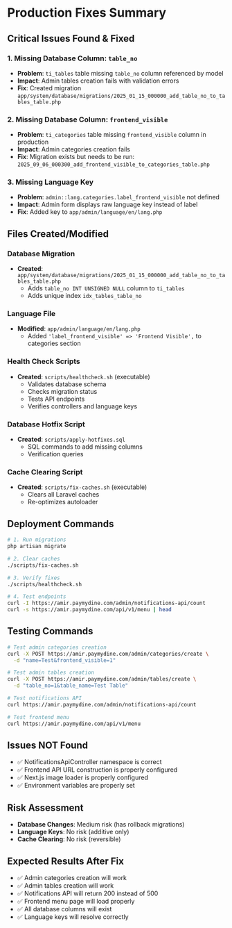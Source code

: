 # Production Fixes Summary

## Critical Issues Found & Fixed

### 1. Missing Database Column: `table_no`
- **Problem**: `ti_tables` table missing `table_no` column referenced by model
- **Impact**: Admin tables creation fails with validation errors
- **Fix**: Created migration `app/system/database/migrations/2025_01_15_000000_add_table_no_to_tables_table.php`

### 2. Missing Database Column: `frontend_visible` 
- **Problem**: `ti_categories` table missing `frontend_visible` column in production
- **Impact**: Admin categories creation fails
- **Fix**: Migration exists but needs to be run: `2025_09_06_000300_add_frontend_visible_to_categories_table.php`

### 3. Missing Language Key
- **Problem**: `admin::lang.categories.label_frontend_visible` not defined
- **Impact**: Admin form displays raw language key instead of label
- **Fix**: Added key to `app/admin/language/en/lang.php`

## Files Created/Modified

### Database Migration
- **Created**: `app/system/database/migrations/2025_01_15_000000_add_table_no_to_tables_table.php`
  - Adds `table_no INT UNSIGNED NULL` column to `ti_tables`
  - Adds unique index `idx_tables_table_no`

### Language File
- **Modified**: `app/admin/language/en/lang.php`
  - Added `'label_frontend_visible' => 'Frontend Visible',` to categories section

### Health Check Scripts
- **Created**: `scripts/healthcheck.sh` (executable)
  - Validates database schema
  - Checks migration status
  - Tests API endpoints
  - Verifies controllers and language keys

### Database Hotfix Script
- **Created**: `scripts/apply-hotfixes.sql`
  - SQL commands to add missing columns
  - Verification queries

### Cache Clearing Script
- **Created**: `scripts/fix-caches.sh` (executable)
  - Clears all Laravel caches
  - Re-optimizes autoloader

## Deployment Commands

```bash
# 1. Run migrations
php artisan migrate

# 2. Clear caches
./scripts/fix-caches.sh

# 3. Verify fixes
./scripts/healthcheck.sh

# 4. Test endpoints
curl -I https://amir.paymydine.com/admin/notifications-api/count
curl -s https://amir.paymydine.com/api/v1/menu | head
```

## Testing Commands

```bash
# Test admin categories creation
curl -X POST https://amir.paymydine.com/admin/categories/create \
  -d "name=Test&frontend_visible=1"

# Test admin tables creation  
curl -X POST https://amir.paymydine.com/admin/tables/create \
  -d "table_no=1&table_name=Test Table"

# Test notifications API
curl https://amir.paymydine.com/admin/notifications-api/count

# Test frontend menu
curl https://amir.paymydine.com/api/v1/menu
```

## Issues NOT Found

- ✅ NotificationsApiController namespace is correct
- ✅ Frontend API URL construction is properly configured
- ✅ Next.js image loader is properly configured
- ✅ Environment variables are properly set

## Risk Assessment

- **Database Changes**: Medium risk (has rollback migrations)
- **Language Keys**: No risk (additive only)
- **Cache Clearing**: No risk (reversible)

## Expected Results After Fix

- ✅ Admin categories creation will work
- ✅ Admin tables creation will work
- ✅ Notifications API will return 200 instead of 500
- ✅ Frontend menu page will load properly
- ✅ All database columns will exist
- ✅ Language keys will resolve correctly